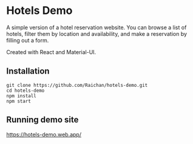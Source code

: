 # Hotels Demo

A simple version of a hotel reservation website. You can browse a list of hotels, filter them by location and availability, and make a reservation by filling out a form.

Created with React and Material-UI.

## Installation

```
git clone https://github.com/Raichan/hotels-demo.git
cd hotels-demo
npm install
npm start
```

## Running demo site

https://hotels-demo.web.app/
